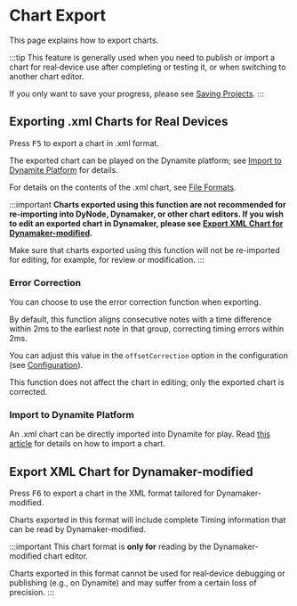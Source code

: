 # Chart Export

This page explains how to export charts.

:::tip
This feature is generally used when you need to publish or import a chart for real‐device use after completing or testing it, or when switching to another chart editor.

If you only want to save your progress, please see [Saving Projects](project.md#saving-a-project).
:::

## Exporting .xml Charts for Real Devices

Press <kbd>F5</kbd> to export a chart in .xml format.

The exported chart can be played on the Dynamite platform; see [Import to Dynamite Platform](#import-to-dynamite-platform) for details.

For details on the contents of the .xml chart, see [File Formats](file-formats.md#xml).

:::important
**Charts exported using this function are not recommended for re-importing into DyNode, Dynamaker, or other chart editors. If you wish to edit an exported chart in Dynamaker, please see [Export XML Chart for Dynamaker-modified](#export-xml-chart-for-dynamaker-modified).**

Make sure that charts exported using this function will not be re-imported for editing, for example, for review or modification.
:::

### Error Correction

You can choose to use the error correction function when exporting.

By default, this function aligns consecutive notes with a time difference within 2ms to the earliest note in that group, correcting timing errors within 2ms.

You can adjust this value in the `offsetCorrection` option in the configuration (see [Configuration](configuration.md#offsetCorrection)).

This function does not affect the chart in editing; only the exported chart is corrected.

### Import to Dynamite Platform

An .xml chart can be directly imported into Dynamite for play. Read [this article](https://www.bilibili.com/read/cv17021429) for details on how to import a chart.

## Export XML Chart for Dynamaker-modified

Press <kbd>F6</kbd> to export a chart in the XML format tailored for Dynamaker-modified.

Charts exported in this format will include complete Timing information that can be read by Dynamaker-modified.

:::important
This chart format is **only for** reading by the Dynamaker-modified chart editor.

Charts exported in this format cannot be used for real‐device debugging or publishing (e.g., on Dynamite) and may suffer from a certain loss of precision.
:::
